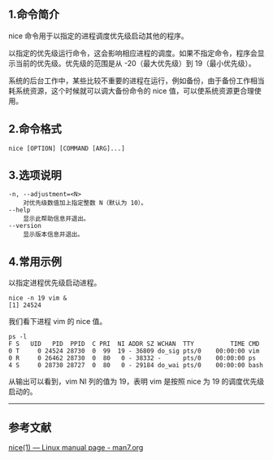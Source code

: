 ## 1.命令简介
nice 命令用于以指定的进程调度优先级启动其他的程序。

以指定的优先级运行命令，这会影响相应进程的调度。如果不指定命令，程序会显示当前的优先级。优先级的范围是从 -20（最大优先级）到 19（最小优先级）。

系统的后台工作中，某些比较不重要的进程在运行，例如备份，由于备份工作相当耗系统资源，这个时候就可以调大备份命令的 nice 值，可以使系统资源更合理使用。

## 2.命令格式
```shell
nice [OPTION] [COMMAND [ARG]...]
```
## 3.选项说明
```
-n, --adjustment=<N>
	对优先级数值加上指定整数 N（默认为 10）。
--help
	显示此帮助信息并退出。
--version
	显示版本信息并退出。
```
## 4.常用示例
以指定进程优先级启动进程。
```shell
nice -n 19 vim &
[1] 24524
```
我们看下进程 vim 的 nice 值。
```shell
ps -l
F S   UID   PID  PPID  C PRI  NI ADDR SZ WCHAN  TTY          TIME CMD
0 T     0 24524 28730  0  99  19 - 36809 do_sig pts/0    00:00:00 vim
0 R     0 26462 28730  0  80   0 - 38332 -      pts/0    00:00:00 ps
4 S     0 28730 28727  0  80   0 - 29184 do_wai pts/0    00:00:00 bash
```
从输出可以看到，vim NI 列的值为 19，表明 vim 是按照 nice 为 19 的调度优先级启动的。


---
## 参考文献
[nice(1) — Linux manual page - man7.org](https://man7.org/linux/man-pages/man1/nice.1.html)
